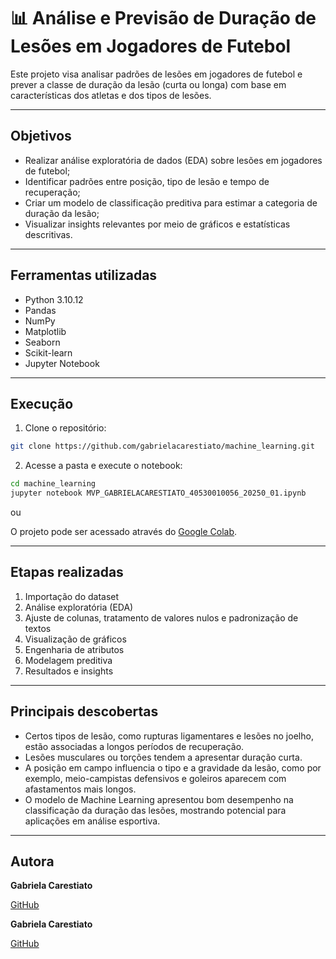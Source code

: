 # 📊 Análise e Previsão de Duração de Lesões em Jogadores de Futebol

Este projeto visa analisar padrões de lesões em jogadores de futebol e prever a classe de duração da lesão (curta ou longa) com base em características dos atletas e dos tipos de lesões.

---

## Objetivos

- Realizar análise exploratória de dados (EDA) sobre lesões em jogadores de futebol;
- Identificar padrões entre posição, tipo de lesão e tempo de recuperação;
- Criar um modelo de classificação preditiva para estimar a categoria de duração da lesão;
- Visualizar insights relevantes por meio de gráficos e estatísticas descritivas.

---

## Ferramentas utilizadas

- Python 3.10.12  
- Pandas  
- NumPy  
- Matplotlib  
- Seaborn
- Scikit-learn
- Jupyter Notebook

---

## Execução

1. Clone o repositório:
```bash
git clone https://github.com/gabrielacarestiato/machine_learning.git
```

2. Acesse a pasta e execute o notebook:
```bash
cd machine_learning
jupyter notebook MVP_GABRIELACARESTIATO_40530010056_20250_01.ipynb
```
ou 

O projeto pode ser acessado através do [Google Colab]([https://colab.research.google.com/drive/1e2s17mlqpnBoQaZhMUexZOchvx2SFySe?usp=sharing](https://drive.google.com/file/d/1-ifqVh3iKOY1uU1cUWJgd6qmKaT_ZcHm/view?usp=sharing)).

---

## Etapas realizadas

1. Importação do dataset
2. Análise exploratória (EDA)
3. Ajuste de colunas, tratamento de valores nulos e padronização de textos
4. Visualização de gráficos
5. Engenharia de atributos
6. Modelagem preditiva
7. Resultados e insights

---

## Principais descobertas

- Certos tipos de lesão, como rupturas ligamentares e lesões no joelho, estão associadas a longos períodos de recuperação.
- Lesões musculares ou torções tendem a apresentar duração curta.
- A posição em campo influencia o tipo e a gravidade da lesão, como por exemplo, meio-campistas defensivos e goleiros aparecem com afastamentos mais longos.
- O modelo de Machine Learning apresentou bom desempenho na classificação da duração das lesões, mostrando potencial para aplicações em análise esportiva.

---

## Autora

**Gabriela Carestiato** 

[GitHub](https://github.com/gabrielacarestiato)

**Gabriela Carestiato** 

[GitHub](https://github.com/gabrielacarestiato)
